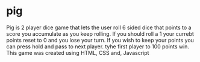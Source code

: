 # pig
Pig is 2 player dice game that lets the user
roll 6 sided dice that points to a score you
accumulate as you keep rolling. If you should
roll a 1 your currebt points reset to 0 and
you lose your turn. If you wish to keep your
points you can press hold and pass to next player.
tyhe first player to 100 points win. This game
was created using HTML, CSS and, Javascript
